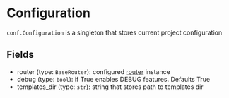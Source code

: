 # Configuration

`conf.Configuration` is a singleton that stores current project configuration

## Fields

- router (type: `BaseRouter`): configured [router](../routers/README.md) instance
- debug (type: `bool`): if True enables DEBUG features. Defaults True
- templates_dir (type: `str`): string that stores path to templates dir
